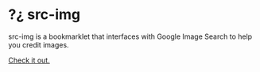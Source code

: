 # ?¿ src-img

src-img is a bookmarklet that interfaces with Google Image Search to help you credit images.

[Check it out.](http://jarred.github.com/src-img/)